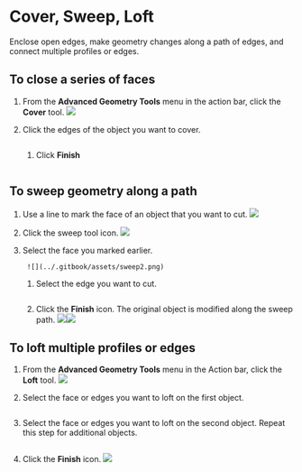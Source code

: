 # Cover, Sweep, Loft

Enclose open edges, make geometry changes along a path of edges, and connect multiple profiles or edges.

## To close a series of faces

1. From the **Advanced Geometry Tools** menu in the action bar, click the **Cover** tool. ![](<../.gitbook/assets/cover-tool (1).png>)
2.  Click the edges of the object you want to cover.

    <img src="../.gitbook/assets/cover_tool1.png" alt="" data-size="original">

    1.  Click **Finish**

        <img src="../.gitbook/assets/guid-e23d787e-5f90-4de1-b690-03306f0cb4b2-low (1) (1) (2).png" alt="" data-size="original"><img src="../.gitbook/assets/cover-finish.PNG" alt="" data-size="original">

## To sweep geometry along a path

1. Use a line to mark the face of an object that you want to cut. ![](../.gitbook/assets/sweep.png)
2. Click the sweep tool icon. ![](<../.gitbook/assets/sweep-tool (1).png>)
3.  Select the face you marked earlier.

    ```
     ![](../.gitbook/assets/sweep2.png) 
    ```

    1.  Select the edge you want to cut.

        <img src="../.gitbook/assets/sweep3.png" alt="" data-size="original">
    2. Click the **Finish** icon. The original object is modified along the sweep path. ![](../.gitbook/assets/sweep4.png)![](<../.gitbook/assets/guid-e23d787e-5f90-4de1-b690-03306f0cb4b2-low (1) (1) (1).png>)

## To loft multiple profiles or edges

1. From the **Advanced Geometry Tools** menu in the Action bar, click the **Loft** tool. ![](<../.gitbook/assets/loft-tool (1).png>)
2.  Select the face or edges you want to loft on the first object.

    <img src="../.gitbook/assets/loft1.png" alt="" data-size="original">
3.  Select the face or edges you want to loft on the second object. Repeat this step for additional objects.

    <img src="../.gitbook/assets/loft2.png" alt="" data-size="original">
4.  Click the **Finish** icon. ![](<../.gitbook/assets/guid-e23d787e-5f90-4de1-b690-03306f0cb4b2-low (1) (1) (2) (1).png>)

    <img src="../.gitbook/assets/loft3.png" alt="" data-size="original">
